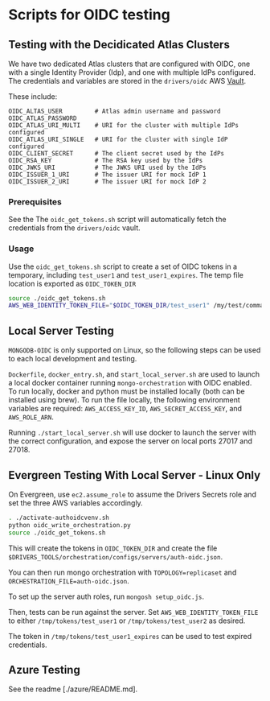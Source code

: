# Scripts for OIDC testing

## Testing with the Decidicated Atlas Clusters

We have two dedicated Atlas clusters that are configured with OIDC, one with a single Identity Provider (Idp),
and one with multiple IdPs configured.  The credentials and variables are stored in the
`drivers/oidc` AWS [Vault](https://wiki.corp.mongodb.com/display/DRIVERS/Using+AWS+Secrets+Manager+to+Store+Testing+Secrets).

These include:

```
OIDC_ALTAS_USER         # Atlas admin username and password
OIDC_ATLAS_PASSWORD
OIDC_ATLAS_URI_MULTI    # URI for the cluster with multiple IdPs configured
OIDC_ATLAS_URI_SINGLE   # URI for the cluster with single IdP configured
OIDC_CLIENT_SECRET      # The client secret used by the IdPs
OIDC_RSA_KEY            # The RSA key used by the IdPs
OIDC_JWKS_URI           # The JWKS URI used by the IdPs
OIDC_ISSUER_1_URI       # The issuer URI for mock IdP 1
OIDC_ISSUER_2_URI       # The issuer URI for mock IdP 2
```

### Prerequisites

See the 
The `oidc_get_tokens.sh` script will automatically fetch the credentials from the `drivers/oidc` vault.

### Usage

Use the `oidc_get_tokens.sh` script to create a set of OIDC tokens in a temporary, including
`test_user1` and `test_user1_expires`.  The temp file location is exported as `OIDC_TOKEN_DIR`

```bash
source ./oidc_get_tokens.sh
AWS_WEB_IDENTITY_TOKEN_FILE="$OIDC_TOKEN_DIR/test_user1" /my/test/command
```

## Local Server Testing

`MONGODB-OIDC` is only supported on Linux, so the following steps can be used
to each local development and testing.

`Dockerfile`, `docker_entry.sh`, and `start_local_server.sh` are used to launch a
local docker container running `mongo-orchestration` with OIDC enabled.
To run locally, docker and python must be installed locally (both can be
installed using brew).
To run the file locally, the following environment variables are required:
`AWS_ACCESS_KEY_ID`, `AWS_SECRET_ACCESS_KEY`, and `AWS_ROLE_ARN`.

Running `./start_local_server.sh` will use docker to launch the server
with the correct configuration, and expose the server on local ports 27017
and 27018.

## Evergreen Testing With Local Server - Linux Only

On Evergreen, use `ec2.assume_role` to assume the Drivers Secrets role
and set the three AWS variables accordingly.

```bash
. ./activate-authoidcvenv.sh
python oidc_write_orchestration.py
source ./oidc_get_tokens.sh
```

This will create the tokens in `OIDC_TOKEN_DIR` and
create the file `$DRIVERS_TOOLS/orchestration/configs/servers/auth-oidc.json`.

You can then run mongo orchestration with `TOPOLOGY=replicaset` and `ORCHESTRATION_FILE=auth-oidc.json`.

To set up the server auth roles, run `mongosh setup_oidc.js`.

Then, tests can be run against the server.  Set `AWS_WEB_IDENTITY_TOKEN_FILE` to either `/tmp/tokens/test_user1` or `/tmp/tokens/test_user2` as desired.

The token in `/tmp/tokens/test_user1_expires` can be used to test expired credentials.

## Azure Testing

See the readme [./azure/README.md].
